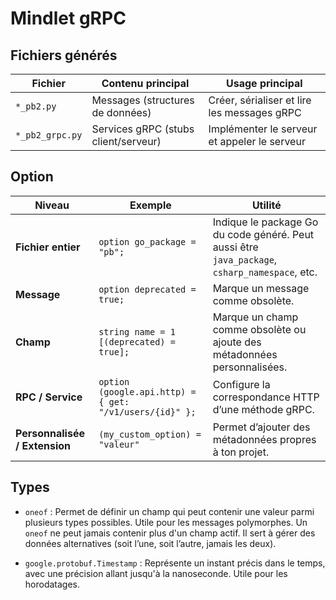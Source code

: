 # Mindlet gRPC

## Fichiers générés

| Fichier         | Contenu principal                    | Usage principal                              |
| --------------- | ------------------------------------ | -------------------------------------------- |
| `*_pb2.py`      | Messages (structures de données)     | Créer, sérialiser et lire les messages gRPC  |
| `*_pb2_grpc.py` | Services gRPC (stubs client/serveur) | Implémenter le serveur et appeler le serveur |

## Option

| Niveau                        | Exemple                                                 | Utilité                                                                                        |
| ----------------------------- | ------------------------------------------------------- | ---------------------------------------------------------------------------------------------- |
| **Fichier entier**            | `option go_package = "pb";`                             | Indique le package Go du code généré. Peut aussi être `java_package`, `csharp_namespace`, etc. |
| **Message**                   | `option deprecated = true;`                             | Marque un message comme obsolète.                                                              |
| **Champ**                     | `string name = 1 [(deprecated) = true];`                | Marque un champ comme obsolète ou ajoute des métadonnées personnalisées.                       |
| **RPC / Service**             | `option (google.api.http) = { get: "/v1/users/{id}" };` | Configure la correspondance HTTP d’une méthode gRPC.                                           |
| **Personnalisée / Extension** | `(my_custom_option) = "valeur"`                         | Permet d’ajouter des métadonnées propres à ton projet.                                         |


## Types 

- `oneof` : Permet de définir un champ qui peut contenir une valeur parmi plusieurs types possibles. Utile pour les messages polymorphes. Un `oneof` ne peut jamais contenir plus d'un champ actif. Il sert à gérer des données alternatives (soit l’une, soit l’autre, jamais les deux).

- `google.protobuf.Timestamp` : Représente un instant précis dans le temps, avec une précision allant jusqu'à la nanoseconde. Utile pour les horodatages.